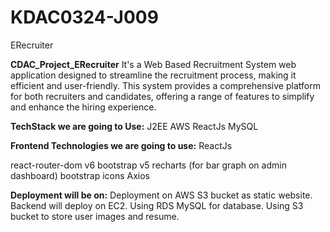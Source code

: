 # KDAC0324-J009
ERecruiter

**CDAC_Project_ERecruiter**
It's a Web Based Recruitment System web application designed to streamline the recruitment process, making it efficient and user-friendly. This system provides a comprehensive platform for both recruiters and candidates, offering a range of features to simplify and enhance the hiring experience.

**TechStack we are going to Use:**
J2EE
AWS
ReactJs
MySQL


**Frontend Technologies we are going to use:**
ReactJs

react-router-dom v6
bootstrap v5
recharts (for bar graph on admin dashboard)
bootstrap icons
Axios

**Deployment will be on:**
Deployment on AWS S3 bucket as static website.
Backend will deploy on EC2.
Using RDS MySQL for database.
Using S3 bucket to store user images and resume.
